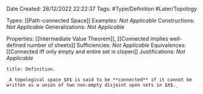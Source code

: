 <div class="topSpace"></div>

Date Created: 28/12/2022 22:22:37
Tags: #Type/Definition #Later/Topology

Types: [[Path-connected Space]]
Examples: _Not Applicable_
Constructions: _Not Applicable_
Generalizations: _Not Applicable_

Properties: [[Intermediate Value Theorem]], [[Connected implies well-defined number of sheets]]
Sufficiencies: _Not Applicable_
Equivalences: [[Connected iff only empty and entire set is clopen]]
Justifications: _Not Applicable_

``` ad-Definition
title: Definition.

_A topological space $X$ is said to be **connected** if it cannot be written as a union of two non-empty disjoint open sets in $X$._

```
